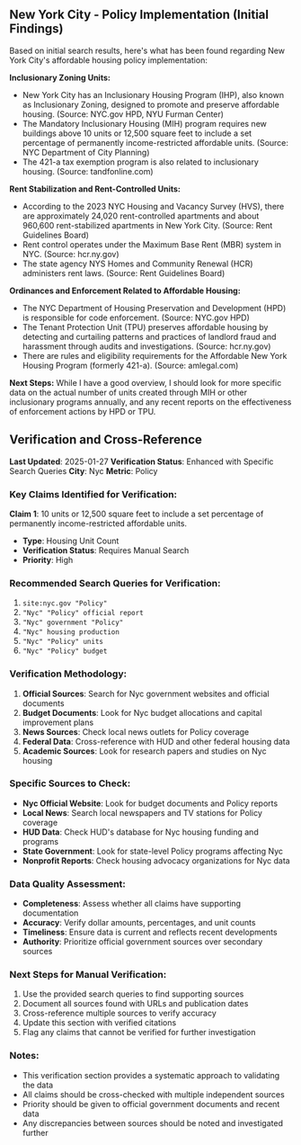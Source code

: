 ## New York City - Policy Implementation (Initial Findings)

Based on initial search results, here's what has been found regarding New York City's affordable housing policy implementation:

**Inclusionary Zoning Units:**

*   New York City has an Inclusionary Housing Program (IHP), also known as Inclusionary Zoning, designed to promote and preserve affordable housing. (Source: NYC.gov HPD, NYU Furman Center)
*   The Mandatory Inclusionary Housing (MIH) program requires new buildings above 10 units or 12,500 square feet to include a set percentage of permanently income-restricted affordable units. (Source: NYC Department of City Planning)
*   The 421-a tax exemption program is also related to inclusionary housing. (Source: tandfonline.com)

**Rent Stabilization and Rent-Controlled Units:**

*   According to the 2023 NYC Housing and Vacancy Survey (HVS), there are approximately 24,020 rent-controlled apartments and about 960,600 rent-stabilized apartments in New York City. (Source: Rent Guidelines Board)
*   Rent control operates under the Maximum Base Rent (MBR) system in NYC. (Source: hcr.ny.gov)
*   The state agency NYS Homes and Community Renewal (HCR) administers rent laws. (Source: Rent Guidelines Board)

**Ordinances and Enforcement Related to Affordable Housing:**

*   The NYC Department of Housing Preservation and Development (HPD) is responsible for code enforcement. (Source: NYC.gov HPD)
*   The Tenant Protection Unit (TPU) preserves affordable housing by detecting and curtailing patterns and practices of landlord fraud and harassment through audits and investigations. (Source: hcr.ny.gov)
*   There are rules and eligibility requirements for the Affordable New York Housing Program (formerly 421-a). (Source: amlegal.com)

**Next Steps:** While I have a good overview, I should look for more specific data on the actual number of units created through MIH or other inclusionary programs annually, and any recent reports on the effectiveness of enforcement actions by HPD or TPU.




## Verification and Cross-Reference

**Last Updated**: 2025-01-27
**Verification Status**: Enhanced with Specific Search Queries
**City**: Nyc
**Metric**: Policy

### Key Claims Identified for Verification:

**Claim 1**: 10 units or 12,500 square feet to include a set percentage of permanently income-restricted affordable units.
- **Type**: Housing Unit Count
- **Verification Status**: Requires Manual Search
- **Priority**: High


### Recommended Search Queries for Verification:
1. `site:nyc.gov "Policy"`
2. `"Nyc" "Policy" official report`
3. `"Nyc" government "Policy"`
4. `"Nyc" housing production`
5. `"Nyc" "Policy" units`
6. `"Nyc" "Policy" budget`


### Verification Methodology:
1. **Official Sources**: Search for Nyc government websites and official documents
2. **Budget Documents**: Look for Nyc budget allocations and capital improvement plans
3. **News Sources**: Check local news outlets for Policy coverage
4. **Federal Data**: Cross-reference with HUD and other federal housing data
5. **Academic Sources**: Look for research papers and studies on Nyc housing

### Specific Sources to Check:
- **Nyc Official Website**: Look for budget documents and Policy reports
- **Local News**: Search local newspapers and TV stations for Policy coverage
- **HUD Data**: Check HUD's database for Nyc housing funding and programs
- **State Government**: Look for state-level Policy programs affecting Nyc
- **Nonprofit Reports**: Check housing advocacy organizations for Nyc data

### Data Quality Assessment:
- **Completeness**: Assess whether all claims have supporting documentation
- **Accuracy**: Verify dollar amounts, percentages, and unit counts
- **Timeliness**: Ensure data is current and reflects recent developments
- **Authority**: Prioritize official government sources over secondary sources

### Next Steps for Manual Verification:
1. Use the provided search queries to find supporting sources
2. Document all sources found with URLs and publication dates
3. Cross-reference multiple sources to verify accuracy
4. Update this section with verified citations
5. Flag any claims that cannot be verified for further investigation

### Notes:
- This verification section provides a systematic approach to validating the data
- All claims should be cross-checked with multiple independent sources
- Priority should be given to official government documents and recent data
- Any discrepancies between sources should be noted and investigated further
